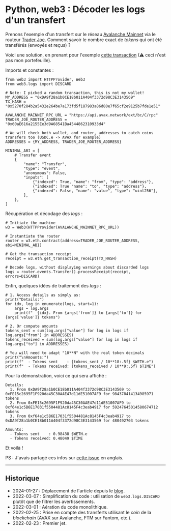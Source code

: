 # Python, web3 : Décoder les logs d'un transfert

Prenons l'exemple d'un transfert sur le réseau [Avalanche Mainnet](https://www.avax.network) via le routeur [Trader Joe](https://traderjoexyz.com/).
Comment savoir le nombre exact de *tokens* qui ont été transférés (envoyés et reçus) ?

Voici une solution, en prenant pour l'exemple [cette transaction](https://snowtrace.io/tx/0x5270f284b2a5432e264be7a173fd5f187983a86d80e7f65cf2e9125b7fde1e51) (⚠ ceci n'est pas mon portefeuille).

Imports et constantes :

```{code-block} python
from web3 import HTTPProvider, Web3
from web3.logs import DISCARD

# Note: I picked a random transaction, this is not my wallet!
MY_ADDRESS = "0xDA9f28a1b0CE18b011A404f3372d98C3E3143569"
TX_HASH = "0x5270f284b2a5432e264be7a173fd5f187983a86d80e7f65cf2e9125b7fde1e51"

AVALANCHE_MAINNET_RPC_URL = "https://api.avax.network/ext/bc/C/rpc"
TRADER_JOE_ROUTER_ADDRESS = "0x60aE616a2155Ee3d9A68541Ba4544862310933d4"

# We will check both wallet, and router, addresses to catch coins transfers too (USDC.e -> AVAX for example)
ADDRESSES = {MY_ADDRESS, TRADER_JOE_ROUTER_ADDRESS}

MINIMAL_ABI = [
    # Transfer event
    {
        "name": "Transfer",
        "type": "event",
        "anonymous": False,
        "inputs": [
            {"indexed": True, "name": "from", "type": "address"},
            {"indexed": True "name": "to", "type": "address"},
            {"indexed": False, "name": "value", "type": "uint256"},
        ],
    },
]
```

Récupération et décodage des *logs* :

```{code-block} python
# Initiate the machine
w3 = Web3(HTTPProvider(AVALANCHE_MAINNET_RPC_URL))

# Instantiate the router
router = w3.eth.contract(address=TRADER_JOE_ROUTER_ADDRESS, abi=MINIMAL_ABI)

# Get the transaction receipt
receipt = w3.eth.get_transaction_receipt(TX_HASH)

# Decode logs, without displaying warnings about discarded logs
logs = router.events.Transfer().processReceipt(receipt, errors=DISCARD)
```

Enfin, quelques idées de traitement des *logs* :

```{code-block} python
# 1. Access details as simply as:
print("Details:")
for idx, log in enumerate(logs, start=1):
    args = log.args
    print(f"  {idx}. From {args['from']} to {args['to']} for {args['value']} tokens")

# 2. Or compute amounts
tokens_sent = sum(log.args["value"] for log in logs if log.args["from"] in ADDRESSES)
tokens_received = sum(log.args["value"] for log in logs if log.args["to"] in ADDRESSES)

# You will need to adapt "10**N" with the real token decimals
print("\nAmounts:")
print(f"  - Tokens sent    : {tokens_sent / 10**18:.5f} $WETH.e")
print(f"  - Tokens received: {tokens_received / 10**9:.5f} $TIME")
```

Pour la démonstration, voici ce qui sera affiché :

```{code-block} text
Details:
  1. From 0xDA9f28a1b0CE18b011A404f3372d98C3E3143569 to 0xFE15c2695F1F920da45C30AAE47d11dE51007AF9 for 984378414134985971 tokens
  2. From 0xFE15c2695F1F920da45C30AAE47d11dE51007AF9 to 0xf64e1c5B6E17031f5504481Ac8145F4c3eab4917 for 59247645014580674712 tokens
  3. From 0xf64e1c5B6E17031f5504481Ac8145F4c3eab4917 to 0xDA9f28a1b0CE18b011A404f3372d98C3E3143569 for 480492703 tokens

Amounts:
  - Tokens sent    : 0.98438 $WETH.e
  - Tokens received: 0.48049 $TIME
```

Et voilà !

PS : J'avais partagé ces infos sur [cette issue](https://github.com/ethereum/web3.py/issues/1061#issuecomment-1049177039) en anglais.

---

## Historique

- 2024-01-27 : Déplacement de l'article depuis le [blog](https://www.tiger-222.fr/?d=2022/02/23/21/24/20-python-web3-decoder-les-logs-dun-transfert).
- 2022-03-07 : Simplification du code : utilisation de `web3.logs.DISCARD` plutôt que de filtrer les avertissements.
- 2022-03-01 : Aération du code monolithique.
- 2022-02-25 : Prise en compte des transferts utilisant le *coin* de la *blockchain* (AVAX sur Avalanche, FTM sur Fantom, etc.).
- 2022-02-23 : Premier jet.